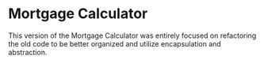 # Mortgage Calculator
This version of the Mortgage Calculator was entirely focused on refactoring the old code to be better organized and utilize encapsulation and abstraction.